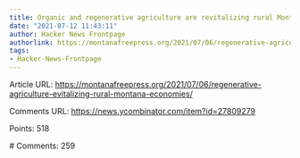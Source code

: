 ```yaml
---
title: Organic and regenerative agriculture are revitalizing rural Montana economies
date: "2021-07-12 11:43:11"
author: Hacker News Frontpage
authorlink: https://montanafreepress.org/2021/07/06/regenerative-agriculture-evitalizing-rural-montana-economies/
tags:
- Hacker-News-Frontpage
---
```


<p>Article URL: <a href="https://montanafreepress.org/2021/07/06/regenerative-agriculture-evitalizing-rural-montana-economies/">https://montanafreepress.org/2021/07/06/regenerative-agriculture-evitalizing-rural-montana-economies/</a></p>
<p>Comments URL: <a href="https://news.ycombinator.com/item?id=27809279">https://news.ycombinator.com/item?id=27809279</a></p>
<p>Points: 518</p>
<p># Comments: 259</p>
